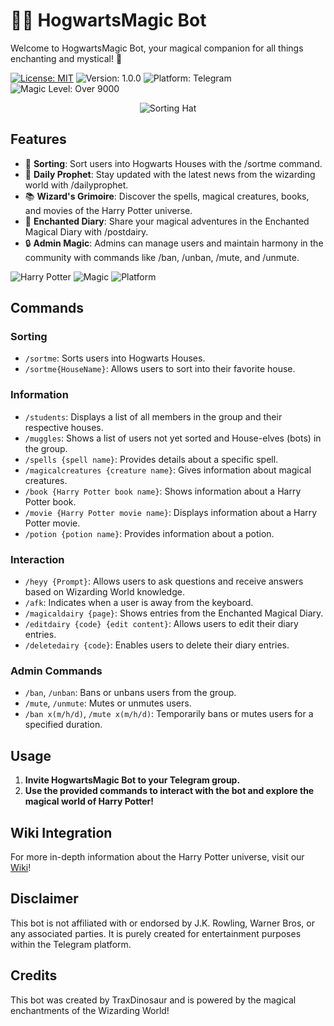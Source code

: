 # 🧙‍♂️ HogwartsMagic Bot

Welcome to HogwartsMagic Bot, your magical companion for all things enchanting and mystical! 🌟

[![License: MIT](https://img.shields.io/badge/License-MIT-yellow.svg)](https://opensource.org/licenses/MIT) ![Version: 1.0.0](https://img.shields.io/badge/Version-1.0.0-blue.svg) ![Platform: Telegram](https://img.shields.io/badge/Platform-Telegram-blueviolet.svg) ![Magic Level: Over 9000](https://img.shields.io/badge/Magic_Level-Over_9000-yellowgreen.svg)

<div align="center">
  <img src="https://i.ibb.co/56HZsB2/Picsart-24-04-03-09-40-36-822.png" alt="Sorting Hat">
</div>

## Features

- 🏰 **Sorting**: Sort users into Hogwarts Houses with the /sortme command.
- 📰 **Daily Prophet**: Stay updated with the latest news from the wizarding world with /dailyprophet.
- 📚 **Wizard's Grimoire**: Discover the spells, magical creatures, books, and movies of the Harry Potter universe.
- 📜 **Enchanted Diary**: Share your magical adventures in the Enchanted Magical Diary with /postdairy.
- 🔒 **Admin Magic**: Admins can manage users and maintain harmony in the community with commands like /ban, /unban, /mute, and /unmute.


![Harry Potter](https://img.shields.io/badge/Harry-Potter-%23005C94)
![Magic](https://img.shields.io/badge/Magic-Exists-%23FFC500)
![Platform](https://img.shields.io/badge/Platform-Hogwarts-%23008000)

## Commands

### Sorting
- `/sortme`: Sorts users into Hogwarts Houses.
- `/sortme{HouseName}`: Allows users to sort into their favorite house.

### Information
- `/students`: Displays a list of all members in the group and their respective houses.
- `/muggles`: Shows a list of users not yet sorted and House-elves (bots) in the group.
- `/spells {spell name}`: Provides details about a specific spell.
- `/magicalcreatures {creature name}`: Gives information about magical creatures.
- `/book {Harry Potter book name}`: Shows information about a Harry Potter book.
- `/movie {Harry Potter movie name}`: Displays information about a Harry Potter movie.
- `/potion {potion name}`: Provides information about a potion.

### Interaction
- `/heyy {Prompt}`: Allows users to ask questions and receive answers based on Wizarding World knowledge.
- `/afk`: Indicates when a user is away from the keyboard.
- `/magicaldairy {page}`: Shows entries from the Enchanted Magical Diary.
- `/editdairy {code} {edit content}`: Allows users to edit their diary entries.
- `/deletedairy {code}`: Enables users to delete their diary entries.

### Admin Commands
- `/ban`, `/unban`: Bans or unbans users from the group.
- `/mute`, `/unmute`: Mutes or unmutes users.
- `/ban x(m/h/d)`, `/mute x(m/h/d)`: Temporarily bans or mutes users for a specified duration.

## Usage

1. **Invite HogwartsMagic Bot to your Telegram group.**
2. **Use the provided commands to interact with the bot and explore the magical world of Harry Potter!**

## Wiki Integration

For more in-depth information about the Harry Potter universe, visit our [Wiki](https://github.com/TraxDinosaur/MysticWizardBot/wiki)!

## Disclaimer

This bot is not affiliated with or endorsed by J.K. Rowling, Warner Bros, or any associated parties. It is purely created for entertainment purposes within the Telegram platform.

## Credits

This bot was created by TraxDinosaur and is powered by the magical enchantments of the Wizarding World!
